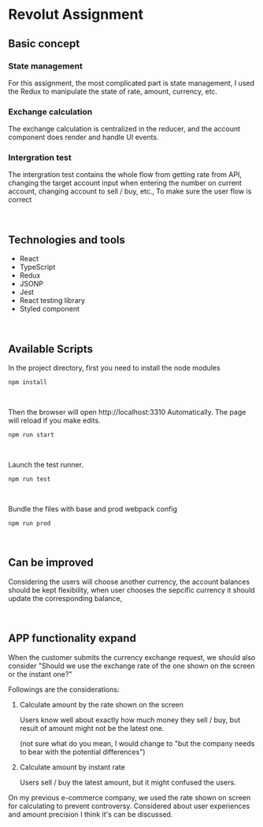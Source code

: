 # Revolut Assignment

## Basic concept 

### State management

For this assignment,
the most complicated part is state management,
I used the Redux to manipulate the state of rate, amount, currency, etc.

### Exchange calculation 

The exchange calculation is centralized in the reducer,
and the account component does render and handle UI events.

### Intergration test 

The intergration test contains the whole flow from getting rate from API,
changing the target account input when entering the number on current account, changing account to sell / buy, etc., To make sure the user flow is correct

<br/>

## Technologies and tools

* React
* TypeScript
* Redux
* JSONP
* Jest
* React testing library
* Styled component

<br/>

## Available Scripts


In the project directory, first you need to install the node modules

```
npm install
```

<br/>

Then the browser will open http://localhost:3310 Automatically.
The page will reload if you make edits.

```
npm run start
```

<br/>

Launch the test runner.

```
npm run test
```

<br/>

Bundle the files with base and prod webpack config

```
npm run prod 
```

<br/>

## Can be improved

Considering the users will choose another currency,
the account balances should be kept flexibility,
when user chooses the sepcific currency it should update the corresponding balance, 

<br/>

## APP functionality expand

When the customer submits the currency exchange request, 
we should also consider "Should we use the exchange rate of the one shown on the screen or the instant one?"

Followings are the considerations:

1. Calculate amount by the rate shown on the screen

    Users know well about exactly how much money they sell / buy, but result of amount might not be the latest one.

    (not sure what do you mean, I would change to "but the company needs to bear with the potential differences")


2. Calculate amount by instant rate

    Users sell / buy the latest amount, but it might confused the users.

On my previous e-commerce company, we used the rate shown on screen for calculating to prevent controversy. Considered about user experiences and amount precision I think it's can be discussed.
